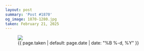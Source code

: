 ```yaml
---
layout: post
summary: 'Post #1870'
og_image: 1870-1280.jpg
taken: February 21, 2025
---
```


<figure class="post" data-src="{{ site.assets_url }}/{{ page.og_image }}" data-sub-html="#caption-1870">
<img sizes="(min-width: 700px) 50vw, calc(100vw - 2rem)" src="{{ site.assets_url }}/1870-640.jpg" srcset="{{ site.assets_url }}/1870-320.jpg 320w, {{ site.assets_url }}/1870-640.jpg 640w, {{ site.assets_url }}/1870-960.jpg 960w, {{ site.assets_url }}/1870-1280.jpg 1280w" />
<figcaption id="caption-1870">
<time>{{ page.taken | default: page.date | date: "%B %-d, %Y" }}</time>
</figcaption>
</figure>
